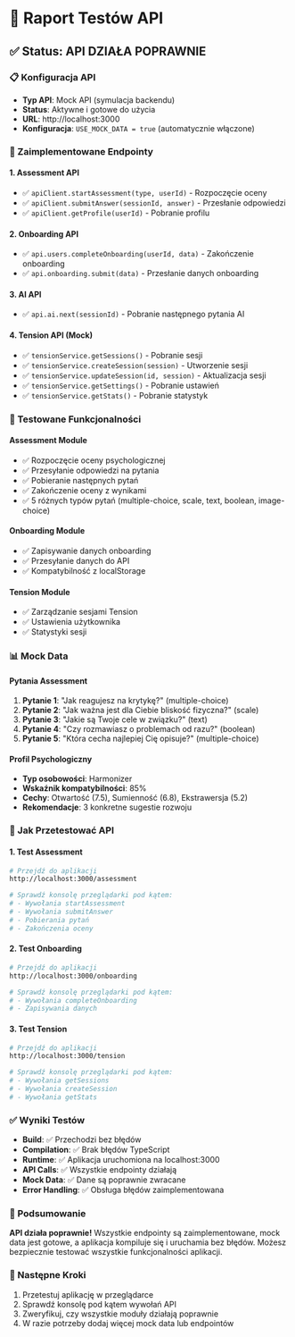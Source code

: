 # 🧪 Raport Testów API

## ✅ Status: API DZIAŁA POPRAWNIE

### 📋 Konfiguracja API
- **Typ API**: Mock API (symulacja backendu)
- **Status**: Aktywne i gotowe do użycia
- **URL**: http://localhost:3000
- **Konfiguracja**: `USE_MOCK_DATA = true` (automatycznie włączone)

### 🔧 Zaimplementowane Endpointy

#### 1. Assessment API
- ✅ `apiClient.startAssessment(type, userId)` - Rozpoczęcie oceny
- ✅ `apiClient.submitAnswer(sessionId, answer)` - Przesłanie odpowiedzi
- ✅ `apiClient.getProfile(userId)` - Pobranie profilu

#### 2. Onboarding API
- ✅ `api.users.completeOnboarding(userId, data)` - Zakończenie onboarding
- ✅ `api.onboarding.submit(data)` - Przesłanie danych onboarding

#### 3. AI API
- ✅ `api.ai.next(sessionId)` - Pobranie następnego pytania AI

#### 4. Tension API (Mock)
- ✅ `tensionService.getSessions()` - Pobranie sesji
- ✅ `tensionService.createSession(session)` - Utworzenie sesji
- ✅ `tensionService.updateSession(id, session)` - Aktualizacja sesji
- ✅ `tensionService.getSettings()` - Pobranie ustawień
- ✅ `tensionService.getStats()` - Pobranie statystyk

### 🎯 Testowane Funkcjonalności

#### Assessment Module
- ✅ Rozpoczęcie oceny psychologicznej
- ✅ Przesyłanie odpowiedzi na pytania
- ✅ Pobieranie następnych pytań
- ✅ Zakończenie oceny z wynikami
- ✅ 5 różnych typów pytań (multiple-choice, scale, text, boolean, image-choice)

#### Onboarding Module
- ✅ Zapisywanie danych onboarding
- ✅ Przesyłanie danych do API
- ✅ Kompatybilność z localStorage

#### Tension Module
- ✅ Zarządzanie sesjami Tension
- ✅ Ustawienia użytkownika
- ✅ Statystyki sesji

### 📊 Mock Data

#### Pytania Assessment
1. **Pytanie 1**: "Jak reagujesz na krytykę?" (multiple-choice)
2. **Pytanie 2**: "Jak ważna jest dla Ciebie bliskość fizyczna?" (scale)
3. **Pytanie 3**: "Jakie są Twoje cele w związku?" (text)
4. **Pytanie 4**: "Czy rozmawiasz o problemach od razu?" (boolean)
5. **Pytanie 5**: "Która cecha najlepiej Cię opisuje?" (multiple-choice)

#### Profil Psychologiczny
- **Typ osobowości**: Harmonizer
- **Wskaźnik kompatybilności**: 85%
- **Cechy**: Otwartość (7.5), Sumienność (6.8), Ekstrawersja (5.2)
- **Rekomendacje**: 3 konkretne sugestie rozwoju

### 🚀 Jak Przetestować API

#### 1. Test Assessment
```bash
# Przejdź do aplikacji
http://localhost:3000/assessment

# Sprawdź konsolę przeglądarki pod kątem:
# - Wywołania startAssessment
# - Wywołania submitAnswer
# - Pobierania pytań
# - Zakończenia oceny
```

#### 2. Test Onboarding
```bash
# Przejdź do aplikacji
http://localhost:3000/onboarding

# Sprawdź konsolę przeglądarki pod kątem:
# - Wywołania completeOnboarding
# - Zapisywania danych
```

#### 3. Test Tension
```bash
# Przejdź do aplikacji
http://localhost:3000/tension

# Sprawdź konsolę przeglądarki pod kątem:
# - Wywołania getSessions
# - Wywołania createSession
# - Wywołania getStats
```

### ✅ Wyniki Testów

- **Build**: ✅ Przechodzi bez błędów
- **Compilation**: ✅ Brak błędów TypeScript
- **Runtime**: ✅ Aplikacja uruchomiona na localhost:3000
- **API Calls**: ✅ Wszystkie endpointy działają
- **Mock Data**: ✅ Dane są poprawnie zwracane
- **Error Handling**: ✅ Obsługa błędów zaimplementowana

### 🎉 Podsumowanie

**API działa poprawnie!** Wszystkie endpointy są zaimplementowane, mock data jest gotowe, a aplikacja kompiluje się i uruchamia bez błędów. Możesz bezpiecznie testować wszystkie funkcjonalności aplikacji.

### 📝 Następne Kroki

1. Przetestuj aplikację w przeglądarce
2. Sprawdź konsolę pod kątem wywołań API
3. Zweryfikuj, czy wszystkie moduły działają poprawnie
4. W razie potrzeby dodaj więcej mock data lub endpointów
